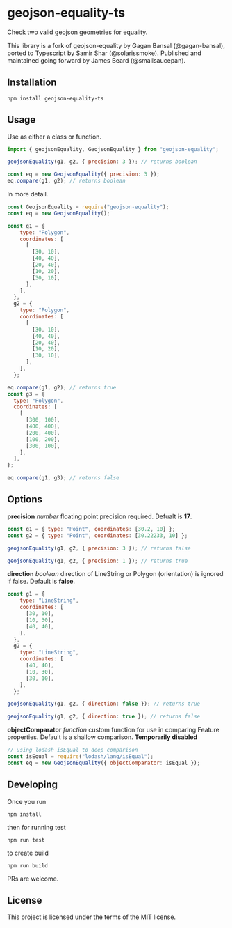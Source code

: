# geojson-equality-ts

Check two valid geojson geometries for equality.

This library is a fork of geojson-equality by Gagan Bansal (@gagan-bansal), ported to Typescript by Samir Shar (@solarissmoke). Published and maintained going forward by James Beard (@smallsaucepan).

## Installation

```
npm install geojson-equality-ts
```

## Usage

Use as either a class or function.

```javascript
import { geojsonEquality, GeojsonEquality } from "geojson-equality";

geojsonEquality(g1, g2, { precision: 3 }); // returns boolean

const eq = new GeojsonEquality({ precision: 3 });
eq.compare(g1, g2); // returns boolean
```

In more detail.

```javascript
const GeojsonEquality = require("geojson-equality");
const eq = new GeojsonEquality();

const g1 = {
    type: "Polygon",
    coordinates: [
      [
        [30, 10],
        [40, 40],
        [20, 40],
        [10, 20],
        [30, 10],
      ],
    ],
  },
  g2 = {
    type: "Polygon",
    coordinates: [
      [
        [30, 10],
        [40, 40],
        [20, 40],
        [10, 20],
        [30, 10],
      ],
    ],
  };

eq.compare(g1, g2); // returns true
const g3 = {
  type: "Polygon",
  coordinates: [
    [
      [300, 100],
      [400, 400],
      [200, 400],
      [100, 200],
      [300, 100],
    ],
  ],
};

eq.compare(g1, g3); // returns false
```

## Options

**precision** _number_ floating point precision required. Defualt is **17**.

```javascript
const g1 = { type: "Point", coordinates: [30.2, 10] };
const g2 = { type: "Point", coordinates: [30.22233, 10] };

geojsonEquality(g1, g2, { precision: 3 }); // returns false

geojsonEquality(g1, g2, { precision: 1 }); // returns true
```

**direction** _boolean_ direction of LineString or Polygon (orientation) is ignored if false. Default is **false**.

```javascript
const g1 = {
    type: "LineString",
    coordinates: [
      [30, 10],
      [10, 30],
      [40, 40],
    ],
  },
  g2 = {
    type: "LineString",
    coordinates: [
      [40, 40],
      [10, 30],
      [30, 10],
    ],
  };

geojsonEquality(g1, g2, { direction: false }); // returns true

geojsonEquality(g1, g2, { direction: true }); // returns false
```

**objectComparator** _function_ custom function for use in comparing Feature properties. Default is a shallow comparison. **Temporarily disabled**

```javascript
// using lodash isEqual to deep comparison
const isEqual = require("lodash/lang/isEqual");
const eq = new GeojsonEquality({ objectComparator: isEqual });
```

## Developing

Once you run

`npm install`

then for running test

`npm run test`

to create build

`npm run build`

PRs are welcome.

## License

This project is licensed under the terms of the MIT license.
